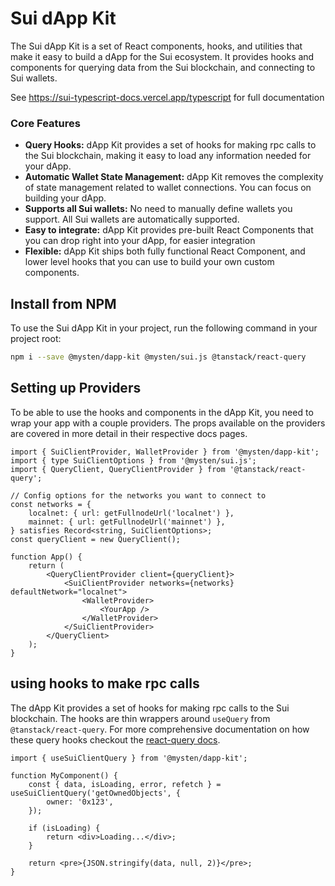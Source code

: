 # Sui dApp Kit

The Sui dApp Kit is a set of React components, hooks, and utilities that make it easy to build a
dApp for the Sui ecosystem. It provides hooks and components for querying data from the Sui
blockchain, and connecting to Sui wallets.

See https://sui-typescript-docs.vercel.app/typescript for full documentation

### Core Features

- **Query Hooks:** dApp Kit provides a set of hooks for making rpc calls to the Sui blockchain,
  making it easy to load any information needed for your dApp.
- **Automatic Wallet State Management:** dApp Kit removes the complexity of state management related
  to wallet connections. You can focus on building your dApp.
- **Supports all Sui wallets:** No need to manually define wallets you support. All Sui wallets are
  automatically supported.
- **Easy to integrate:** dApp Kit provides pre-built React Components that you can drop right into
  your dApp, for easier integration
- **Flexible:** dApp Kit ships both fully functional React Component, and lower level hooks that you
  can use to build your own custom components.

## Install from NPM

To use the Sui dApp Kit in your project, run the following command in your project root:

```sh npm2yarn
npm i --save @mysten/dapp-kit @mysten/sui.js @tanstack/react-query
```

## Setting up Providers

To be able to use the hooks and components in the dApp Kit, you need to wrap your app with a couple
providers. The props available on the providers are covered in more detail in their respective docs
pages.

```tsx
import { SuiClientProvider, WalletProvider } from '@mysten/dapp-kit';
import { type SuiClientOptions } from '@mysten/sui.js';
import { QueryClient, QueryClientProvider } from '@tanstack/react-query';

// Config options for the networks you want to connect to
const networks = {
	localnet: { url: getFullnodeUrl('localnet') },
	mainnet: { url: getFullnodeUrl('mainnet') },
} satisfies Record<string, SuiClientOptions>;
const queryClient = new QueryClient();

function App() {
	return (
		<QueryClientProvider client={queryClient}>
			<SuiClientProvider networks={networks} defaultNetwork="localnet">
				<WalletProvider>
					<YourApp />
				</WalletProvider>
			</SuiClientProvider>
		</QueryClient>
	);
}
```

## using hooks to make rpc calls

The dApp Kit provides a set of hooks for making rpc calls to the Sui blockchain. The hooks are thin
wrappers around `useQuery` from `@tanstack/react-query`. For more comprehensive documentation on how
these query hooks checkout the
[react-query docs](https://tanstack.com/query/latest/docs/react/overview).

```tsx
import { useSuiClientQuery } from '@mysten/dapp-kit';

function MyComponent() {
	const { data, isLoading, error, refetch } = useSuiClientQuery('getOwnedObjects', {
		owner: '0x123',
	});

	if (isLoading) {
		return <div>Loading...</div>;
	}

	return <pre>{JSON.stringify(data, null, 2)}</pre>;
}
```
